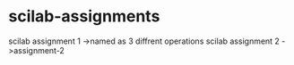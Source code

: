 # scilab-assignments
scilab assignment 1 ->named as 3 diffrent operations
scilab assignment 2 ->assignment-2
